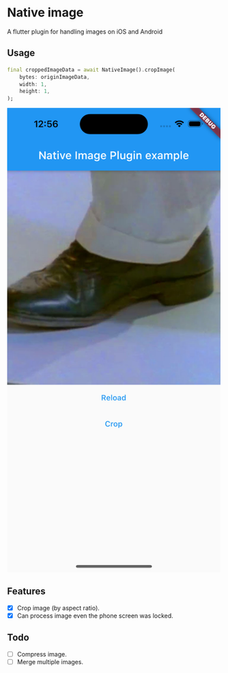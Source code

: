# Native image

A flutter plugin for handling images on iOS and Android

## Usage

```dart
final croppedImageData = await NativeImage().cropImage(
    bytes: originImageData,
    width: 1,
    height: 1,
);
```

<img src="https://raw.githubusercontent.com/teddichiiwa/native_image/main/native_image/example/assets/demo_image.png" width="500" />

## Features

- [x] Crop image (by aspect ratio).
- [x] Can process image even the phone screen was locked.

## Todo

- [ ] Compress image.
- [ ] Merge multiple images.
